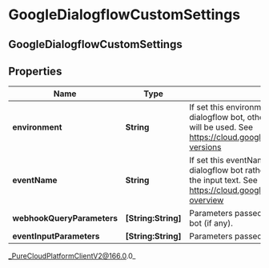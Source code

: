 # GoogleDialogflowCustomSettings

## GoogleDialogflowCustomSettings

## Properties

|Name | Type | Description | Notes|
|------------ | ------------- | ------------- | -------------|
| **environment** | **String** | If set this environment will be used to initiate the dialogflow bot, otherwise the default configuration will be used.  See https://cloud.google.com/dialogflow/docs/agents-versions | [optional] |
| **eventName** | **String** | If set this eventName will be used to initiate the dialogflow bot rather than language processing on the input text.  See https://cloud.google.com/dialogflow/es/docs/events-overview | [optional] |
| **webhookQueryParameters** | **[String:String]** | Parameters passed to the fulfillment webhook of the bot (if any). | [optional] |
| **eventInputParameters** | **[String:String]** | Parameters passed to the event input of the bot. | [optional] |



_PureCloudPlatformClientV2@166.0.0_
